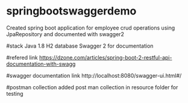 # springbootswaggerdemo
Created spring boot application for employee crud operations using JpaRepository and documented with swagger2

#stack
Java 1.8 
H2 database 
Swagger 2 for documentation

#refered link
https://dzone.com/articles/spring-boot-2-restful-api-documentation-with-swagg

#swagger documentation link
http://localhost:8080/swagger-ui.html#/

#postman collection
added post man collection in resource folder for testing
